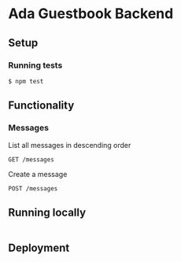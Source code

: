 # Ada Guestbook Backend

## Setup

### Running tests

```console
$ npm test
```

## Functionality

### Messages

List all messages in descending order

```console
GET /messages
```

Create a message

```console
POST /messages
```

## Running locally

```console

```
## Deployment
